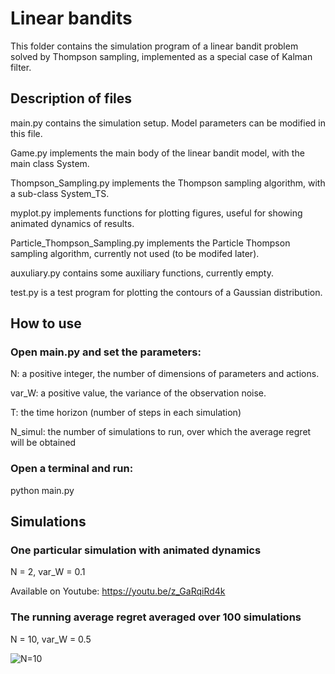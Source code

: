 # Linear bandits

This folder contains the simulation program of a linear bandit problem solved 
by Thompson sampling, implemented as a special case of Kalman filter. 

## Description of files

main.py contains the simulation setup. Model parameters can be modified in this file.

Game.py implements the main body of the linear bandit model, with the main class System. 

Thompson_Sampling.py implements the Thompson sampling algorithm, with a sub-class System_TS.

myplot.py implements functions for plotting figures, useful for showing animated dynamics of results. 

Particle_Thompson_Sampling.py implements the Particle Thompson sampling algorithm, currently not used (to be modifed later). 

auxuliary.py contains some auxiliary functions, currently empty. 

test.py is a test program for plotting the contours of a Gaussian distribution. 

## How to use

### Open main.py and set the parameters: 

N: a positive integer, the number of dimensions of parameters and actions. 

var_W: a positive value, the variance of the observation noise. 

T: the time horizon (number of steps in each simulation)

N_simul: the number of simulations to run, over which the average regret will be obtained

### Open a terminal and run:

python main.py

## Simulations

### One particular simulation with animated dynamics

N = 2, var_W = 0.1

Available on Youtube: https://youtu.be/z_GaRqiRd4k

### The running average regret averaged over 100 simulations

N = 10, var_W = 0.5

![N=10](https://user-images.githubusercontent.com/4511007/104259449-0f3d0300-5447-11eb-9646-287f5b25023d.png)
